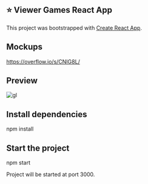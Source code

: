 ﻿## :star: Viewer Games React App

This project was bootstrapped with [Create React App](https://github.com/facebookincubator/create-react-app).

## Mockups

https://overflow.io/s/CNIG8L/

## Preview

![gl](https://user-images.githubusercontent.com/29627276/59007098-03ad4300-87f3-11e9-9daf-d664e8b3de85.gif)

## Install dependencies

npm install


## Start the project 

npm start


Project will be started at port 3000.
